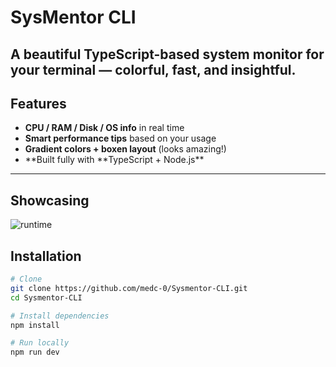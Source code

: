 # SysMentor CLI

## A beautiful **TypeScript-based system monitor** for your terminal — colorful, fast, and insightful.

## Features

- **CPU / RAM / Disk / OS info** in real time
- **Smart performance tips** based on your usage
- **Gradient colors + boxen layout** (looks amazing!)
- **Built fully with **TypeScript + Node.js\*\*

---

## Showcasing

![runtime](/screenshots/homepage.png)

## Installation

```bash
# Clone
git clone https://github.com/medc-0/Sysmentor-CLI.git
cd Sysmentor-CLI

# Install dependencies
npm install

# Run locally
npm run dev

```
